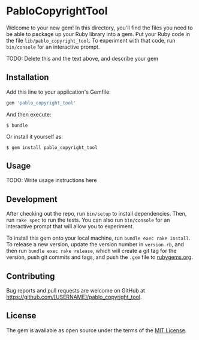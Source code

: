 # PabloCopyrightTool

Welcome to your new gem! In this directory, you'll find the files you need to be able to package up your Ruby library into a gem. Put your Ruby code in the file `lib/pablo_copyright_tool`. To experiment with that code, run `bin/console` for an interactive prompt.

TODO: Delete this and the text above, and describe your gem

## Installation

Add this line to your application's Gemfile:

```ruby
gem 'pablo_copyright_tool'
```

And then execute:

    $ bundle

Or install it yourself as:

    $ gem install pablo_copyright_tool

## Usage

TODO: Write usage instructions here

## Development

After checking out the repo, run `bin/setup` to install dependencies. Then, run `rake spec` to run the tests. You can also run `bin/console` for an interactive prompt that will allow you to experiment.

To install this gem onto your local machine, run `bundle exec rake install`. To release a new version, update the version number in `version.rb`, and then run `bundle exec rake release`, which will create a git tag for the version, push git commits and tags, and push the `.gem` file to [rubygems.org](https://rubygems.org).

## Contributing

Bug reports and pull requests are welcome on GitHub at https://github.com/[USERNAME]/pablo_copyright_tool.

## License

The gem is available as open source under the terms of the [MIT License](https://opensource.org/licenses/MIT).
